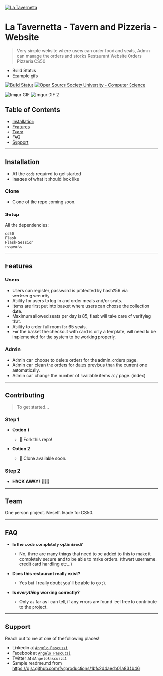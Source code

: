<a href="https://www.facebook.com/angelo.pascuzzi"><img src="https://imagizer.imageshack.com/img921/9759/BIJ337.jpg" alt="La Tavernetta"></a>

# La Tavernetta - Tavern and Pizzeria - Website

> Very simple website where users can order food and seats, Admin can manage the orders and stocks 
> Restaurant    Website    Orders    Pizzeria    CS50
- Build Status
- Example gifs


[![Build Status](http://img.shields.io/travis/badges/badgerbadgerbadger.svg?style=flat-square)](https://travis-ci.org/badges/badgerbadgerbadger)
[![Open Source Society University - Computer Science](https://img.shields.io/badge/OSSU-computer--science-blue.svg)](https://github.com/ossu/computer-science)

![Imgur GIF](https://i.imgur.com/7Akpl5K.gif)
![Imgur GIF 2](https://i.imgur.com/am51jBZ.gif)



## Table of Contents

- [Installation](#installation)
- [Features](#features)
- [Team](#team)
- [FAQ](#faq)
- [Support](#support)

---

## Installation

- All the `code` required to get started
- Images of what it should look like

### Clone

- Clone of the repo coming soon.

### Setup
All the dependencies:

```shell
cs50
Flask
Flask-Session
requests
```

---

## Features

### Users
- Users can register, password is protected by hash256 via werkzeug.security.
- Ability for users to log in and order meals and/or seats.
- Items are first put into basket where users can choose the collection date.
- Maximum allowed seats per day is 85, flask will take care of verifying that.
- Ability to order full room for 65 seats.
- For the basket the checkout with card is only a template, will need to be implemented for the system to be working properly.

### Admin
- Admin can choose to delete orders for the admin_orders page.
- Admin can clean the orders for dates previous than the current one automatically.
- Admin can change the number of available items at / page. (index)

---

## Contributing

> To get started...

### Step 1

- **Option 1**
    - 🍴 Fork this repo!

- **Option 2**
    - 👯 Clone available soon.

### Step 2

- **HACK AWAY!** 🔨🔨🔨

---

## Team <br /> 


One person project. Meself. Made for CS50. <br />


---

## FAQ

- **Is the code completely optimised?**
    - No, there are many things that need to be added to this to make it completely secure and to be able to make orders. (thwart username, credit card handling etc...)

- **Does this restaurant really exist?**
    - Yes but I really doubt you'll be able to go ;).

- **Is *everything* working correctly?**
    - Only as far as  I can tell, if any errors are found feel free to contribute to the project.

---

## Support

Reach out to me at one of the following places!

- Linkedin at <a href="https://www.linkedin.com/in/angelo-pascuzzi-6128a99b/" target="_blank">`Angelo Pascuzzi`</a>
- Facebook at <a href="https://www.facebook.com/angelo.pascuzzi" target="_blank">`Angelo Pascuzzi`</a>
- Twitter at <a href="https://twitter.com/AngeloPascuzzi1" target="_blank">`@AngeloPascuzzi1`</a>
- Sample readme.md from https://gist.github.com/fvcproductions/1bfc2d4aecb01a834b46